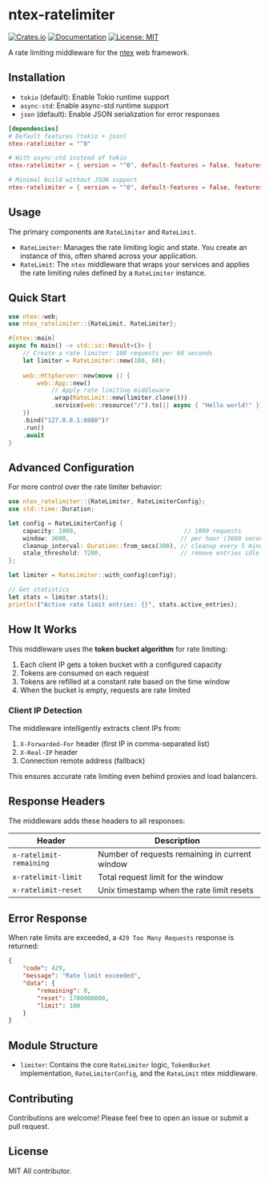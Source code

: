 # ntex-ratelimiter

[![Crates.io](https://img.shields.io/crates/v/ntex-ratelimiter.svg)](https://crates.io/crates/ntex-ratelimiter)
[![Documentation](https://docs.rs/ntex-ratelimiter/badge.svg)](https://docs.rs/ntex-ratelimiter)
[![License: MIT](https://img.shields.io/badge/License-MIT-yellow.svg)](https://opensource.org/licenses/MIT)

A rate limiting middleware for the [ntex](https://github.com/ntex-rs/ntex) web framework.

## Installation

- `tokio` (default): Enable Tokio runtime support
- `async-std`: Enable async-std runtime support
- `json` (default): Enable JSON serialization for error responses

```toml
[dependencies]
# Default features (tokio + json)
ntex-ratelimiter = "^0"

# With async-std instead of tokio
ntex-ratelimiter = { version = "^0", default-features = false, features = ["async-std", "json"] }

# Minimal build without JSON support
ntex-ratelimiter = { version = "^0", default-features = false, features = ["tokio"] }
```

## Usage

The primary components are `RateLimiter` and `RateLimit`.

- `RateLimiter`: Manages the rate limiting logic and state. You create an instance of this, often shared across your application.
- `RateLimit`: The `ntex` middleware that wraps your services and applies the rate limiting rules defined by a `RateLimiter` instance.

## Quick Start

```rust
use ntex::web;
use ntex_ratelimiter::{RateLimit, RateLimiter};

#[ntex::main]
async fn main() -> std::io::Result<()> {
    // Create a rate limiter: 100 requests per 60 seconds
    let limiter = RateLimiter::new(100, 60);
    
    web::HttpServer::new(move || {
        web::App::new()
            // Apply rate limiting middleware
            .wrap(RateLimit::new(limiter.clone()))
            .service(web::resource("/").to(|| async { "Hello world!" }))
    })
    .bind("127.0.0.1:8080")?
    .run()
    .await
}
```

## Advanced Configuration

For more control over the rate limiter behavior:

```rust
use ntex_ratelimiter::{RateLimiter, RateLimiterConfig};
use std::time::Duration;

let config = RateLimiterConfig {
    capacity: 1000,                              // 1000 requests  
    window: 3600,                               // per hour (3600 seconds)
    cleanup_interval: Duration::from_secs(300), // cleanup every 5 minutes
    stale_threshold: 7200,                      // remove entries idle for 2+ hours
};

let limiter = RateLimiter::with_config(config);

// Get statistics
let stats = limiter.stats();
println!("Active rate limit entries: {}", stats.active_entries);
```

## How It Works

This middleware uses the **token bucket algorithm** for rate limiting:

1. Each client IP gets a token bucket with a configured capacity
1. Tokens are consumed on each request
1. Tokens are refilled at a constant rate based on the time window
1. When the bucket is empty, requests are rate limited

### Client IP Detection

The middleware intelligently extracts client IPs from:

1. `X-Forwarded-For` header (first IP in comma-separated list)
1. `X-Real-IP` header
1. Connection remote address (fallback)

This ensures accurate rate limiting even behind proxies and load balancers.

## Response Headers

The middleware adds these headers to all responses:

|Header                 |Description                                   |
|-----------------------|----------------------------------------------|
|`x-ratelimit-remaining`|Number of requests remaining in current window|
|`x-ratelimit-limit`    |Total request limit for the window            |
|`x-ratelimit-reset`    |Unix timestamp when the rate limit resets     |

## Error Response

When rate limits are exceeded, a `429 Too Many Requests` response is returned:

```json
{
    "code": 429,
    "message": "Rate limit exceeded",
    "data": {
        "remaining": 0,
        "reset": 1700000000,
        "limit": 100
    }
}
```

## Module Structure

- `limiter`: Contains the core `RateLimiter` logic, `TokenBucket` implementation, `RateLimiterConfig`, and the `RateLimit` ntex middleware.

## Contributing

Contributions are welcome! Please feel free to open an issue or submit a pull request.

## License

MIT All contributor.
